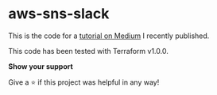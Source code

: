 # aws-sns-slack
This is the code for a [tutorial on Medium](https://martingraeber.medium.com/xxxxxx) I recently published.



This code has been tested with Terraform v1.0.0.

**Show your support**

Give a ⭐ if this project was helpful in any way!
